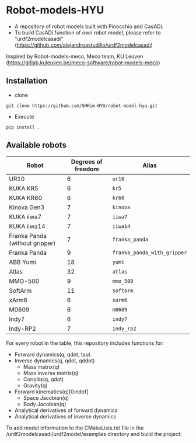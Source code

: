 # Robot-models-HYU

* A repository of robot models built with Pinocchio and CasADi.
* To build CasADi function of own robot model, please refer to "urdf2modelcasadi" (https://github.com/alejandroastudillo/urdf2modelcasadi)

Inspired by Robot-models-meco, Meco team, KU Leuven (https://gitlab.kuleuven.be/meco-software/robot-models-meco)


## Installation
* clone 
```
git clone https://github.com/SHKim-HYU/robot-model-hyu.git
```
* Execute 
```
pip install .
```

## Available robots
| Robot | Degrees of freedom | Alias |
|-------|-------------|-------|
| UR10      	|     6   	|  	`ur10`     |
| KUKA KR5    	|     6   	|  	`kr5`     |
| KUKA KR60 	|     6   	|  	`kr60`     |
| Kinova Gen3	|     7   	|  	`kinova`     |
| KUKA iiwa7 	|     7   	|  	`iiwa7`     |
| KUKA iiwa14 	|     7   	|  	`iiwa14`     |
| Franka Panda (without gripper) |     7   |  `franka_panda`     |
| Franka Panda	|     9   	|  	`franka_panda_with_gripper`     |
| ABB Yumi   	|     18  	|  	`yumi`     |
| Atlas      	|     32  	|  	`atlas`     |
| MMO-500	|	9	|	`mmo_500`	|
| SoftArm	|	11	|	`softarm`	|
| xArm6	|	6	|	`xarm6`	|
| M0609	|	6	|	`m0609`	|
| Indy7	|	6	|	`indy7`	|
| Indy-RP2	|	7	|	`indy_rp2`	|

For every robot in the table, this repository includes functions for:
- Forward dynamics(q, qdot, tau)
- Inverse dynamics(q, qdot, qddot)
	- Mass matrix(q)
	- Mass inverse matrix(q)
	- Coriollis(q, qdot)
	- Gravity(q)
- Forward kinematics(q)[0:ndof]
	- Space Jacobian(q)
	- Body Jacobian(q)
- Analytical derivatives of forward dynamics
- Analytical derivatives of inverse dynamics

To add model information to the CMakeLists.txt file in the /urdf2modelcasadi/urdf2model/examples directory and build the project:
